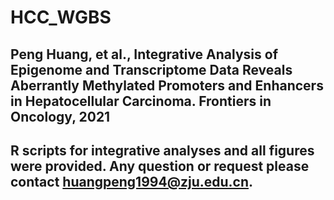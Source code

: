 # HCC_WGBS
## Peng Huang, et al., Integrative Analysis of Epigenome and Transcriptome Data Reveals Aberrantly Methylated Promoters and Enhancers in Hepatocellular Carcinoma. Frontiers in Oncology, 2021
## R scripts for integrative analyses and all figures were provided. Any question or request please contact huangpeng1994@zju.edu.cn.
